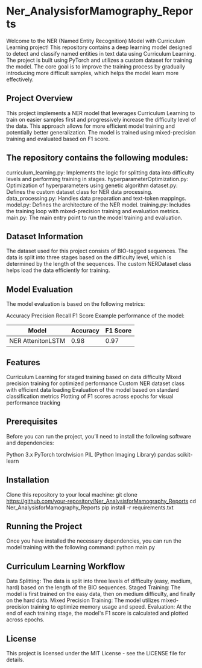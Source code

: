 # Ner_AnalysisforMamography_Reports
Welcome to the NER (Named Entity Recognition) Model with Curriculum Learning project! This repository contains a deep learning model designed to detect and classify named entities in text data using Curriculum Learning. The project is built using PyTorch and utilizes a custom dataset for training the model. The core goal is to improve the training process by gradually introducing more difficult samples, which helps the model learn more effectively.

## Project Overview
This project implements a NER model that leverages Curriculum Learning to train on easier samples first and progressively increase the difficulty level of the data. This approach allows for more efficient model training and potentially better generalization. The model is trained using mixed-precision training and evaluated based on F1 score.

## The repository contains the following modules:
curriculum_learning.py: Implements the logic for splitting data into difficulty levels and performing training in stages.
hyperparameterOptimization.py: Optimization of hyperparameters using genetic algorithm
dataset.py: Defines the custom dataset class for NER data processing.
data_processing.py: Handles data preparation and text-token mappings.
model.py: Defines the architecture of the NER model.
training.py: Includes the training loop with mixed-precision training and evaluation metrics.
main.py: The main entry point to run the model training and evaluation.
## Dataset Information
The dataset used for this project consists of BIO-tagged sequences. The data is split into three stages based on the difficulty level, which is determined by the length of the sequences. The custom NERDataset class helps load the data efficiently for training.

## Model Evaluation
The model evaluation is based on the following metrics:

Accuracy
Precision
Recall
F1 Score
Example performance of the model:

| Model              | Accuracy | F1 Score |
|--------------------|----------|----------|
| NER AttenitonLSTM  | 0.98     | 0.97     |

## Features
Curriculum Learning for staged training based on data difficulty
Mixed precision training for optimized performance
Custom NER dataset class with efficient data loading
Evaluation of the model based on standard classification metrics
Plotting of F1 scores across epochs for visual performance tracking

## Prerequisites
Before you can run the project, you’ll need to install the following software and dependencies:

Python 3.x
PyTorch
torchvision
PIL (Python Imaging Library)
pandas
scikit-learn

## Installation
Clone this repository to your local machine:
git clone https://github.com/your-repository/Ner_AnalysisforMamography_Reports
cd Ner_AnalysisforMamography_Reports
pip install -r requirements.txt

## Running the Project
Once you have installed the necessary dependencies, you can run the model training with the following command:
python main.py

## Curriculum Learning Workflow
Data Splitting: The data is split into three levels of difficulty (easy, medium, hard) based on the length of the BIO sequences.
Staged Training: The model is first trained on the easy data, then on medium difficulty, and finally on the hard data.
Mixed Precision Training: The model utilizes mixed-precision training to optimize memory usage and speed.
Evaluation: At the end of each training stage, the model's F1 score is calculated and plotted across epochs.

## License
This project is licensed under the MIT License - see the LICENSE file for details.
